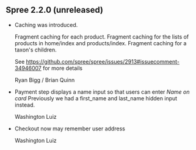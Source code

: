 ## Spree 2.2.0 (unreleased) ##

*   Caching was introduced.

    Fragment caching for each product.
    Fragment caching for the lists of products in home/index and products/index.
    Fragment caching for a taxon's children.

    See https://github.com/spree/spree/issues/2913#issuecomment-34946007 for
    more details

    Ryan Bigg / Brian Quinn

*   Payment step displays a name input so that users can enter *Name on card*
    Previously we had a first_name and last_name hidden input instead.

    Washington Luiz

*   Checkout now may remember user address

    Washington Luiz
